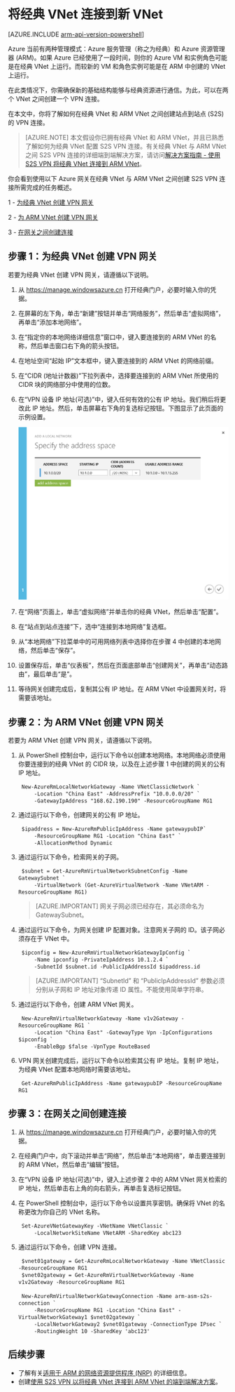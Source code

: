 <!-- ARM: tested -->

<properties 
   pageTitle="如何在 Azure 中将经典 VNet 连接到 ARM VNet"
   description="了解如何在经典 VNet 和新 VNet 之间创建 VPN 连接"
   services="virtual-network"
   documentationCenter="na"
   authors="telmosampaio"
   manager="carmonm"
   editor="tysonn" />
<tags
	ms.service="virtual-network"
	ms.date="03/22/2016"
	wacn.date=""/>

# 将经典 VNet 连接到新 VNet

[AZURE.INCLUDE [arm-api-version-powershell](../includes/arm-api-version-powershell.md)]

Azure 当前有两种管理模式：Azure 服务管理（称之为经典）和 Azure 资源管理器 (ARM)。如果 Azure 已经使用了一段时间，则你的 Azure VM 和实例角色可能是在经典 VNet 上运行。而较新的 VM 和角色实例可能是在 ARM 中创建的 VNet 上运行。

在此类情况下，你需确保新的基础结构能够与经典资源进行通信。为此，可以在两个 VNet 之间创建一个 VPN 连接。

在本文中，你将了解如何在经典 VNet 和 ARM VNet 之间创建站点到站点 (S2S) 的 VPN 连接。

>[AZURE.NOTE] 本文假设你已拥有经典 VNet 和 ARM VNet，并且已熟悉了解如何为经典 VNet 配置 S2S VPN 连接。有关经典 VNet 与 ARM VNet 之间 S2S VPN 连接的详细端到端解决方案，请访问[解决方案指南 - 使用 S2S VPN 将经典 VNet 连接到 ARM VNet](/documentation/articles/virtual-networks-arm-asm-s2s)。

你会看到使用以下 Azure 网关在经典 VNet 与 ARM VNet 之间创建 S2S VPN 连接所需完成的任务概述。

1 - [为经典 VNet 创建 VPN 网关](#Step-1:-Create-a-VPN-gateway-for-the-classic-VNet)

2 - [为 ARM VNet 创建 VPN 网关](#Step-2:-Create-a-VPN-gateway-for-the-ARM-VNet)

3 - [在网关之间创建连接](#Step-3:-Create-a-connection-between-the-gateways)

## 步骤 1：为经典 VNet 创建 VPN 网关

若要为经典 VNet 创建 VPN 网关，请遵循以下说明。

1. 从 https://manage.windowsazure.cn 打开经典门户，必要时输入你的凭据。
2. 在屏幕的左下角，单击“新建”按钮并单击“网络服务”，然后单击“虚拟网络”，再单击“添加本地网络”。
3. 在“指定你的本地网络详细信息”窗口中，键入要连接到的 ARM VNet 的名称，然后单击窗口右下角的箭头按钮。
3. 在地址空间“起始 IP”文本框中，键入要连接到的 ARM VNet 的网络前缀。 
4. 在“CIDR (地址计数器)”下拉列表中，选择要连接到的 ARM VNet 所使用的 CIDR 块的网络部分中使用的位数。
5. 在“VPN 设备 IP 地址(可选)”中，键入任何有效的公有 IP 地址。我们稍后将更改此 IP 地址。然后，单击屏幕右下角的复选标记按钮。下图显示了此页面的示例设置。

	![本地网络设置](./media/virtual-networks-arm-asm-s2s-howto/figurex1.png)

5. 在“网络”页面上，单击“虚拟网络”并单击你的经典 VNet，然后单击“配置”。
6. 在“站点到站点连接”下，选中“连接到本地网络”复选框。
7. 从“本地网络”下拉菜单中的可用网络列表中选择你在步骤 4 中创建的本地网络，然后单击“保存”。
8. 设置保存后，单击“仪表板”，然后在页面底部单击“创建网关”，再单击“动态路由”，最后单击“是”。
9. 等待网关创建完成后，复制其公有 IP 地址。在 ARM VNet 中设置网关时，将需要该地址。

## 步骤 2：为 ARM VNet 创建 VPN 网关

若要为 ARM VNet 创建 VPN 网关，请遵循以下说明。

1. 从 PowerShell 控制台中，运行以下命令以创建本地网络。本地网络必须使用你要连接到的经典 VNet 的 CIDR 块，以及在上述步骤 1 中创建的网关的公有 IP 地址。

		New-AzureRmLocalNetworkGateway -Name VNetClassicNetwork `
			-Location "China East" -AddressPrefix "10.0.0.0/20" `
			-GatewayIpAddress "168.62.190.190" -ResourceGroupName RG1

3. 通过运行以下命令，创建网关的公有 IP 地址。

		$ipaddress = New-AzureRmPublicIpAddress -Name gatewaypubIP`
			-ResourceGroupName RG1 -Location "China East" `
			-AllocationMethod Dynamic

4. 通过运行以下命令，检索网关的子网。

		$subnet = Get-AzureRmVirtualNetworkSubnetConfig -Name GatewaySubnet `
			-VirtualNetwork (Get-AzureVirtualNetwork -Name VNetARM -ResourceGroupName RG1) 

	>[AZURE.IMPORTANT] 网关子网必须已经存在，其必须命名为 GatewaySubnet。

5. 通过运行以下命令，为网关创建 IP 配置对象。注意网关子网的 ID。该子网必须存在于 VNet 中。

		$ipconfig = New-AzureRmVirtualNetworkGatewayIpConfig `
			-Name ipconfig -PrivateIpAddress 10.1.2.4 `
			-SubnetId $subnet.id -PublicIpAddressId $ipaddress.id

	>[AZURE.IMPORTANT] “SubnetId” 和 “PublicIpAddressId” 参数必须分别从子网和 IP 地址对象传递 ID 属性。不能使用简单字符串。
	
5. 通过运行以下命令，创建 ARM VNet 网关。

		New-AzureRmVirtualNetworkGateway -Name v1v2Gateway -ResourceGroupName RG1 `
			-Location "China East" -GatewayType Vpn -IpConfigurations $ipconfig `
			-EnableBgp $false -VpnType RouteBased

6. VPN 网关创建完成后，运行以下命令以检索其公有 IP 地址。复制 IP 地址，为经典 VNet 配置本地网络时需要该地址。

		Get-AzureRmPublicIpAddress -Name gatewaypubIP -ResourceGroupName RG1

## 步骤 3：在网关之间创建连接

1. 从 https://manage.windowsazure.cn 打开经典门户，必要时输入你的凭据。
2. 在经典门户中，向下滚动并单击“网络”，然后单击“本地网络”，单击要连接到的 ARM VNet，然后单击“编辑”按钮。
3. 在“VPN 设备 IP 地址(可选)”中，键入上述步骤 2 中的 ARM VNet 网关检索的 IP 地址，然后单击右上角的向右箭头，再单击复选标记按钮。
4. 在 PowerShell 控制台中，运行以下命令以设置共享密钥。确保将 VNet 的名称更改为你自己的 VNet 名称。

		Set-AzureVNetGatewayKey -VNetName VNetClassic `
			-LocalNetworkSiteName VNetARM -SharedKey abc123

7. 通过运行以下命令，创建 VPN 连接。

		$vnet01gateway = Get-AzureRmLocalNetworkGateway -Name VNetClassic -ResourceGroupName RG1
		$vnet02gateway = Get-AzureRmVirtualNetworkGateway -Name v1v2Gateway -ResourceGroupName RG1
		
		New-AzureRmVirtualNetworkGatewayConnection -Name arm-asm-s2s-connection `
			-ResourceGroupName RG1 -Location "China East" -VirtualNetworkGateway1 $vnet02gateway `
			-LocalNetworkGateway2 $vnet01gateway -ConnectionType IPsec `
			-RoutingWeight 10 -SharedKey 'abc123'

## 后续步骤

- 了解有关[适用于 ARM 的网络资源提供程序 (NRP)](/documentation/articles/resource-groups-networking) 的详细信息。
- 创建[使用 S2S VPN 以将经典 VNet 连接到 ARM VNet 的端到端解决方案](/documentation/articles/virtual-networks-arm-asm-s2s)。
<!---HONumber=Mooncake_0516_2016-->